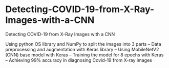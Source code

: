 # Detecting-COVID-19-from-X-Ray-Images-with-a-CNN
Detecting COVID-19 from X-Ray Images with a CNN

Using python OS library and NumPy to split the images into 3 parts – Data preprocessing and augmentation with Keras library – Using MobileNetV2 (CNN) base model with Keras – Training the model for 8 epochs with Keras – Achieving 99% accuracy in diagnosing Covid-19 from X-ray images
